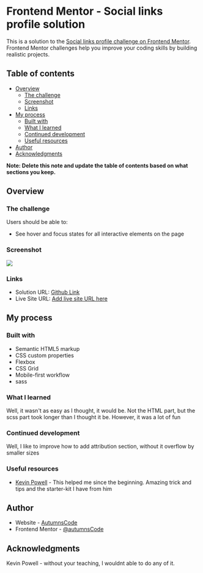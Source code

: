 # Frontend Mentor - Social links profile solution

This is a solution to the [Social links profile challenge on Frontend Mentor](https://www.frontendmentor.io/challenges/social-links-profile-UG32l9m6dQ). Frontend Mentor challenges help you improve your coding skills by building realistic projects. 

## Table of contents

- [Overview](#overview)
  - [The challenge](#the-challenge)
  - [Screenshot](#screenshot)
  - [Links](#links)
- [My process](#my-process)
  - [Built with](#built-with)
  - [What I learned](#what-i-learned)
  - [Continued development](#continued-development)
  - [Useful resources](#useful-resources)
- [Author](#author)
- [Acknowledgments](#acknowledgments)

**Note: Delete this note and update the table of contents based on what sections you keep.**

## Overview

### The challenge

Users should be able to:

- See hover and focus states for all interactive elements on the page

### Screenshot

![](/assets/images/screenshot.png)


### Links

- Solution URL: [Github Link](https://github.com/AutumnsCode/frontendmentor-projekte/tree/main/newbie/social-links-profile)
- Live Site URL: [Add live site URL here](https://your-live-site-url.com)

## My process

### Built with

- Semantic HTML5 markup
- CSS custom properties
- Flexbox
- CSS Grid
- Mobile-first workflow
- sass

### What I learned

Well, it wasn't as easy as I thought, it would be. Not the HTML part, but the scss part took longer than I thought it be. 
However, it was a lot of fun


### Continued development

Well, I like to improve how to add attribution section, without it overflow by smaller sizes


### Useful resources

- [Kevin Powell](https://www.youtube.com/@KevinPowell) - This helped me since the beginning. Amazing trick and tips and the starter-kit I have from him

## Author

- Website - [AutumnsCode](https://github.com/AutumnsCode)
- Frontend Mentor - [@autumnsCode](https://www.frontendmentor.io/profile/AutumnsCode)


## Acknowledgments

Kevin Powell - without your teaching, I wouldnt able to do any of it.

